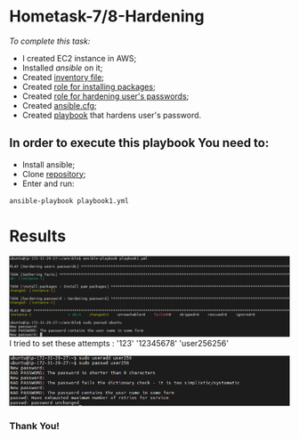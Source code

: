 # Hometask-7/8-Hardening
*To complete this task:* 

* I created EC2 instance in AWS;
* Installed *ansible* on it;
* Created [inventory file](hosts.txt);
* Created [role for installing packages](install-packages/tasks);
* Created [role for hardening user's passwords](hardening-password/tasks);
* Created [ansible.cfg](ansible.cfg);
* Created [playbook](playbook1.yml) that hardens user's password.

## In order to execute this playbook You need to:
- Install ansible; 
- Clone [repository](https://github.com/victoriiastee/Hometask-7-Hardening);
- Enter and run: 
```
ansible-playbook playbook1.yml
```

# Results
![image](photo_2023-01-18_00-40-57.jpg)
I tried to set these attempts : 
'123' 
'12345678' 
'user256256' 

![image](photo_2023-01-18_11-17-04.jpg) 
### Thank You!
